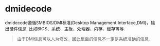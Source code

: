 # dmidecode
dmidecode遵循SMBIOS/DMI标准(Desktop Management Interface,DMI)，输出硬件信息, 比如BIOS、系统、主板、处理器、内存、缓存等等.

> 由于DMI信息可以人为修改，因此里面的信息不一定是系统准确的信息.
